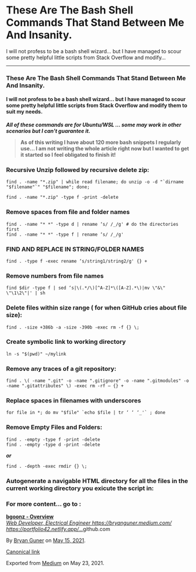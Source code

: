 # These Are The Bash Shell Commands That Stand Between Me And Insanity.

I will not profess to be a bash shell wizard… but I have managed to scour some pretty helpful little scripts from Stack Overflow and modify…

---

### These Are The Bash Shell Commands That Stand Between Me And Insanity.

#### I will not profess to be a bash shell wizard… but I have managed to scour some pretty helpful little scripts from Stack Overflow and modify them to suit my needs.

**_All of these commands are for Ubuntu/WSL … some may work in other scenarios but I can't guarantee it._**

> **As of this writing I have about 120 more bash snippets I regularly use… I am not writing the whole article right now but I wanted to get it started so I feel obligated to finish it!**

### Recursive Unzip followed by recursive delete zip:

    find . -name "*.zip" | while read filename; do unzip -o -d "`dirname "$filename"`" "$filename"; done;

    find . -name "*.zip" -type f -print -delete

### Remove spaces from file and folder names

    find . -name "* *" -type d | rename ‘s/ /_/g' # do the directories first
    find . -name "* *" -type f | rename ‘s/ /_/g'

### FIND AND REPLACE IN STRING/FOLDER NAMES

    find . -type f -exec rename ‘s/string1/string2/g' {} +

### Remove numbers from file names

    find $dir -type f | sed ‘s|\(.*/\)[^A-Z]*\([A-Z].*\)|mv \"&\" \"\1\2\"|' | sh

### Delete files within size range ( for when GitHub cries about file size):

    find . -size +386b -a -size -390b -exec rm -f {} \;

### Create symbolic link to working directory

    ln -s "$(pwd)" ~/mylink

### **Remove any traces of a git repository:**

    find . \( -name ".git" -o -name ".gitignore" -o -name ".gitmodules" -o -name ".gitattributes" \) -exec rm -rf — {} +

### Replace spaces in filenames with underscores

    for file in *; do mv "$file" `echo $file | tr ‘ ‘ ‘_'` ; done

### Remove Empty Files and Folders:

    find . -empty -type f -print -delete
    find . -empty -type d -print -delete

**_or_**

    find . -depth -exec rmdir {} \;

### Autogenerate a navigable HTML directory for all the files in the current working directory you exicute the script in:

### For more content… go to :

<a href="https://github.com/bgoonz" class="markup--anchor markup--mixtapeEmbed-anchor" title="https://github.com/bgoonz"><strong>bgoonz - Overview</strong><br />
<em>Web Developer, Electrical Engineer https://bryanguner.medium.com/ https://portfolio42.netlify.app/…</em>github.com</a><a href="https://github.com/bgoonz" class="js-mixtapeImage mixtapeImage u-ignoreBlock"></a>

By <a href="https://medium.com/@bryanguner" class="p-author h-card">Bryan Guner</a> on [May 15, 2021](https://medium.com/p/984865ba5d1b).

<a href="https://medium.com/@bryanguner/these-are-the-bash-shell-commands-that-stand-between-me-and-insanity-984865ba5d1b" class="p-canonical">Canonical link</a>

Exported from [Medium](https://medium.com) on May 23, 2021.
